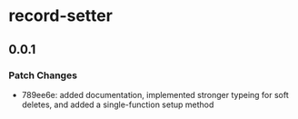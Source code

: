 # record-setter

## 0.0.1

### Patch Changes

- 789ee6e: added documentation, implemented stronger typeing for soft deletes, and added a single-function setup method
